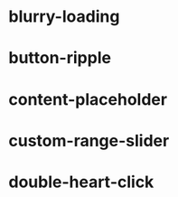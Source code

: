 # blurry-loading

# button-ripple

# content-placeholder

# custom-range-slider

# double-heart-click

